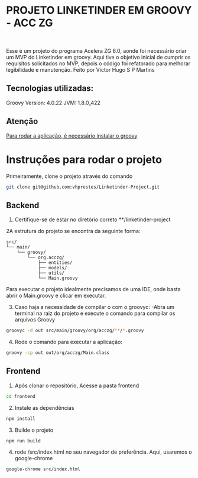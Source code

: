 # PROJETO LINKETINDER EM GROOVY - ACC ZG
<br/>

Esse é um projeto do programa Acelera ZG 6.0, aonde foi necessário criar um MVP do Linketinder em groovy.
Aqui tive o objetivo inicial de cumprir os requisitos solicitados no MVP, depois o código foi refatorado para melhorar legibilidade e manutenção.
Feito por Victor Hugo S P Martins
<br/>


## Tecnologias utilizadas:
Groovy Version: 4.0.22 JVM: 1.8.0_422 
<br/>

## Atenção
[Para rodar a aplicação, é necessário instalar o groovy](https://groovy-lang.org/install.html)



# Instruções para rodar o projeto


Primeiramente, clone o projeto através do comando

````bash
git clone git@github.com:vhprestes/Linketinder-Project.git
````


## Backend

1) Certifique-se de estar no diretório correto
**/linketinder-project

2A estrutura do projeto se encontra da seguinte forma:


```tree
src/
└── main/
    └── groovy/
        └── org.acczg/
            ├── entities/
            ├── models/
            ├── utils/
            └── Main.groovy
```


Para executar o projeto idealmente precisamos de uma IDE, onde basta abrir o Main.groovy e clicar em executar. 


3) Caso haja a necessidade de compilar o com o groovyc:
   -Abra um terminal na raiz do projeto e execute o comando para compilar os arquivos Groovy

````bash
groovyc -d out src/main/groovy/org/acczg/**/*.groovy
````

4) Rode o comando para executar a aplicação:
````bash
groovy -cp out out/org/acczg/Main.class
````

## Frontend

1) Após clonar o repositório, Acesse a pasta frontend
```bash
cd frontend
```
2) Instale as dependências
```bash
npm install
```
3) Builde o projeto
```bash
npm run build
```
4) rode /src/index.html no seu navegador de preferência. Aqui, usaremos o google-chrome
```bash
google-chrome src/index.html
```